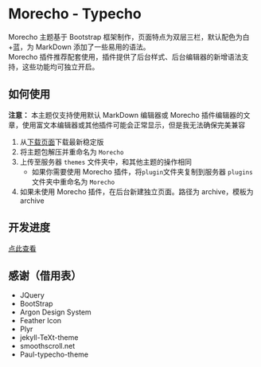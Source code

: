 # Morecho - Typecho

Morecho 主题基于 Bootstrap 框架制作，页面特点为双层三栏，默认配色为白+蓝，为 MarkDown 添加了一些易用的语法。  
Morecho 插件推荐配套使用，插件提供了后台样式、后台编辑器的新增语法支持，这些功能均可独立开启。

## 如何使用

**注意：** 本主题仅支持使用默认 MarkDown 编辑器或 Morecho 插件编辑器的文章，使用富文本编辑器或其他插件可能会正常显示，但是我无法确保完美兼容  

1. 从[下载页面](release)下载最新稳定版
1. 将主题包解压并重命名为 `Morecho`
1. 上传至服务器 `themes` 文件夹中，和其他主题的操作相同
    - 如果你需要使用 Morecho 插件，将`plugin`文件夹复制到服务器 `plugins` 文件夹中重命名为 `Morecho`  
1. 如果未使用 Morecho 插件，在后台新建独立页面。路径为 archive，模板为 archive  

## 开发进度

[点此查看](progress.md)

## 感谢（借用表）

- JQuery
- BootStrap
- Argon Design System
- Feather Icon
- Plyr
- jekyll-TeXt-theme
- smoothscroll.net
- Paul-typecho-theme